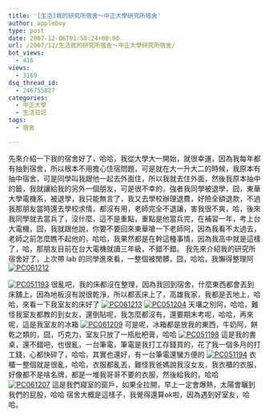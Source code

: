 ```yaml
---
title: '[生活]我的研究所宿舍～中正大學研究所宿舍'
author: appleboy
type: post
date: 2007-12-06T01:50:24+00:00
url: /2007/12/生活我的研究所宿舍～中正大學研究所宿舍/
bot_views:
  - 416
views:
  - 3169
dsq_thread_id:
  - 246755827
categories:
  - 中正大學
  - 生活日記
tags:
  - 宿舍

---
```

先來介紹一下我的宿舍好了，哈哈，我從大學大一開始，就很幸運，因為我每年都有抽到宿舍，所以根本不用擔心住宿問題，可是就在大一升大二的時候，我原本有抽中宿舍，可是同學叫我跟他一起去外面住，所以我就去住外面，然後我原本抽中的籤，我就讓給我的另外一個朋友，可是很不幸的，強者我同學被退學，囧，東華大學電機系，被退學，我只能無言了，我又去學校辦理退費，好險全額退款，不過我那朋友當時還去學校求情，都沒有用，老師完全不退讓，害我很不爽，哈，後來我同學就去當兵了，沒什麼，這不是重點，重點是他當兵完，在補習一年，考上台大電機，囧，我就跟他說，你要不要回來東華嗆一下老師阿，因為我看不太過去，老師之前怎麼瞧不起他的，哈哈，我果然都是在幹這種事情，因為我高中就是這樣了，哈，那朋友目前在台大電機就讀三年級，不錯不錯。 我先來介紹我的研究所宿舍好了，上次帶 lab 的同學進來看，一整個被閒髒，囧，哈哈，我懶得整理阿 [<img src="https://i1.wp.com/farm3.static.flickr.com/2305/2090042981_1899cbe54c.jpg?resize=500%2C375&#038;ssl=1" alt="PC061212" data-recalc-dims="1" />][1] <!--more-->

[<img src="https://i2.wp.com/farm3.static.flickr.com/2394/2089377994_e013d258e7.jpg?resize=500%2C375&#038;ssl=1" alt="PC051193" data-recalc-dims="1" />][2] 很亂吧，我的床都沒在整理，因為我回到宿舍，什麼東西都會丟到床舖上，因為地板沒有說很乾淨，所以都丟床上了，高雄我家，我都是丟地上，哈哈，來看一下我室友的床好了 [<img src="https://i0.wp.com/farm3.static.flickr.com/2329/2090825126_4f2f526938.jpg?resize=500%2C375&#038;ssl=1" alt="PC061213" data-recalc-dims="1" />][3] [<img src="https://i1.wp.com/farm3.static.flickr.com/2379/2088591401_d7129eeaab.jpg?resize=500%2C375&#038;ssl=1" alt="PC051204" data-recalc-dims="1" />][4] 天壤之別阿，哈哈，難怪我室友都教的到女友，還倒貼呢，我怎麼都沒有，還要期末考呢，哈哈，再來呢，這是我室友的冰箱 [<img src="https://i0.wp.com/farm3.static.flickr.com/2112/2090825626_1e6cdf0591.jpg?resize=500%2C375&#038;ssl=1" alt="PC061209" data-recalc-dims="1" />][5] 可是呢，冰箱都是放我的東西，牛奶阿，餅乾之類的，囧，巧克力，室友只放了一瓶枇杷膏，哈哈 [<img src="https://i0.wp.com/farm3.static.flickr.com/2015/2088589799_60c67228c2.jpg?resize=500%2C375&#038;ssl=1" alt="PC051198" data-recalc-dims="1" />][6] 這是我的書桌，還不錯吧，也很亂，一台筆電，筆電是我打工存錢買的，花了我一個多月的打工錢，心都快碎了，哈哈，其實也還好，有一台筆電還蠻方便的 [<img src="https://i0.wp.com/farm3.static.flickr.com/2033/2089378054_1769dc6ae7_o.jpg?resize=689%2C918&#038;ssl=1" alt="PC051194" data-recalc-dims="1" />][7] 衣櫃一整個就是很亂，哈哈，衣服都亂丟，難怪我爸媽說我沒女友，我衣櫃的衣服，好像都不是啥名牌，都是一堆我哥哥不要的衣服，然後給我的，哈哈 [<img src="https://i0.wp.com/farm3.static.flickr.com/2298/2090825298_2b93c8349b.jpg?resize=500%2C375&#038;ssl=1" alt="PC061207" data-recalc-dims="1" />][8] 這是我們寢室的窗戶，如果全拉開，早上一定會爆熱，太陽會曬到我們的屁股，哈哈 宿舍大概是這樣子，我覺得還算ok啦，因為遇到好室友，哈哈。

 [1]: https://www.flickr.com/photos/appleboy/2090042981/ "PC061212 by appleboy46, on Flickr"
 [2]: https://www.flickr.com/photos/appleboy/2089377994/ "PC051193 by appleboy46, on Flickr"
 [3]: https://www.flickr.com/photos/appleboy/2090825126/ "PC061213 by appleboy46, on Flickr"
 [4]: https://www.flickr.com/photos/appleboy/2088591401/ "PC051204 by appleboy46, on Flickr"
 [5]: https://www.flickr.com/photos/appleboy/2090825626/ "PC061209 by appleboy46, on Flickr"
 [6]: https://www.flickr.com/photos/appleboy/2088589799/ "PC051198 by appleboy46, on Flickr"
 [7]: https://www.flickr.com/photos/appleboy/2089378054/ "PC051194 by appleboy46, on Flickr"
 [8]: https://www.flickr.com/photos/appleboy/2090825298/ "PC061207 by appleboy46, on Flickr"